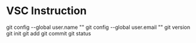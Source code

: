 # VSC Instruction

git config --global user.name "" 
git config --global user.email "" 
git version
git init
git add
git commit
git status
